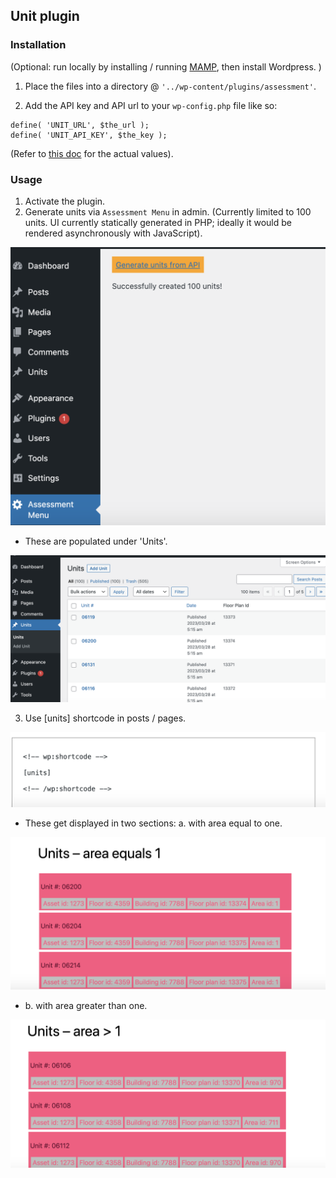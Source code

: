## Unit plugin

### Installation
(Optional: run locally
  by installing / running [MAMP](https://codex.wordpress.org/Installing_WordPress_Locally_on_Your_Mac_With_MAMP), then
  install Wordpress.
)


1. Place the files into a directory @ `'../wp-content/plugins/assessment'`.

2. Add the API key and API url to your `wp-config.php` file like so:
```
define( 'UNIT_URL', $the_url );
define( 'UNIT_API_KEY', $the_key );
```
(Refer to [this doc](https://docs.google.com/document/d/1wrr4Eu0S9OkeO8Lq0nKVcvDS5cJmHCwKp6apgDwjNjc/edit#) for the actual values).

### Usage

1. Activate the plugin.
2. Generate units via `Assessment Menu` in admin. (Currently limited to 100 units. UI currently statically generated in PHP; ideally it would be rendered asynchronously with JavaScript).

![alt text](https://github.com/dukeweezo/unit-assessment-plugin/blob/main/tut-imgs/1.png?raw=true)

* These are populated under 'Units'.

![alt text](https://github.com/dukeweezo/unit-assessment-plugin/blob/main/tut-imgs/2.png?raw=true)

3. Use [units] shortcode in posts / pages.

![alt text](https://github.com/dukeweezo/unit-assessment-plugin/blob/main/tut-imgs/3.png?raw=true)

* These get displayed in two sections: a. with area equal to one.

![alt text](https://github.com/dukeweezo/unit-assessment-plugin/blob/main/tut-imgs/4.png?raw=true)

* b. with area greater than one.

![alt text](https://github.com/dukeweezo/unit-assessment-plugin/blob/main/tut-imgs/5.png?raw=true)
